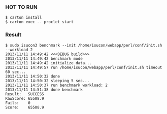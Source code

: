 ### HOT TO RUN ###

    $ carton install
    $ carton exec -- proclet start

### Result ###

    $ sudo isucon3 benchmark --init /home/isucon/webapp/perl/conf/init.sh --workload 2
    2013/11/11 14:49:42 <<<DEBUG build>>>
    2013/11/11 14:49:42 benchmark mode
    2013/11/11 14:49:42 initialize data...
    2013/11/11 14:49:57 run /home/isucon/webapp/perl/conf/init.sh timeout 60 sec...
    2013/11/11 14:50:32 done
    2013/11/11 14:50:32 sleeping 5 sec...
    2013/11/11 14:50:37 run benchmark workload: 2
    2013/11/11 14:51:38 done benchmark
    Result:   SUCCESS 
    RawScore: 65508.9
    Fails:    0
    Score:    65508.9



